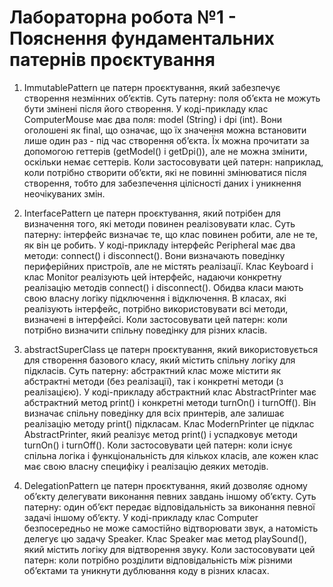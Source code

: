 # Лабораторна робота №1 - Пояснення фундаментальних патернів проєктування

1. ImmutablePattern це патерн проєктування, який забезпечує створення незмінних об’єктів.
   Суть патерну: поля об’єкта не можуть бути змінені після його створення.
   У коді-прикладу клас ComputerMouse має два поля: model (String) і dpi (int).
   Вони оголошені як final, що означає, що їх значення можна встановити лише один раз - під час створення об’єкта.
   Їх можна прочитати за допомогою геттерів (getModel() і getDpi()), але не можна змінити, оскільки немає сеттерів.
   Коли застосовувати цей патерн: наприклад, коли потрібно створити об’єкти, які не повинні змінюватися після створення,
   тобто для забезпечення цілісності даних і уникнення неочікуваних змін.

2. InterfacePattern це патерн проєктування, який потрібен для визначення того, які методи повинен реалізовувати клас.
   Суть патерну: інтерфейс визначає те, що клас повинен робити, але не те, як він це робить.
   У коді-прикладу інтерфейс Peripheral має два методи: connect() і disconnect().
   Вони визначають поведінку периферійних пристроїв, але не містять реалізації.
   Клас Keyboard і клас Monitor реалізують цей інтерфейс, надаючи конкретну реалізацію методів connect() і disconnect().
   Обидва класи мають свою власну логіку підключення і відключення.
   В класах, які реалізують інтерфейс, потрібно використовувати всі методи, визначені в інтерфейсі.
   Коли застосовувати цей патерн: коли потрібно визначити спільну поведінку для різних класів.

3. abstractSuperClass це патерн проєктування, який використовується для створення базового класу,
   який містить спільну логіку для підкласів.
   Суть патерну: абстрактний клас може містити як абстрактні методи (без реалізації),
   так і конкретні методи (з реалізацією).
   У коді-прикладу абстрактний клас AbstractPrinter має абстрактний метод print() і конкретні методи turnOn() і turnOff().
   Він визначає спільну поведінку для всіх принтерів, але залишає реалізацію методу print() підкласам.
   Клас ModernPrinter це підклас AbstractPrinter, який реалізує метод print() і успадковує методи turnOn() і turnOff().
   Коли застосовувати цей патерн: коли існує спільна логіка і функціональність для кількох класів,
   але кожен клас має свою власну специфіку і реалізацію деяких методів.

4. DelegationPattern це патерн проєктування, який дозволяє одному об’єкту делегувати виконання
   певних завдань іншому об’єкту.
   Суть патерну: один об’єкт передає відповідальність за виконання певної задачі іншому об’єкту.
   У коді-прикладу клас Computer безпосередньо не може самостійно відтворювати звук, а натомість
   делегує цю задачу Speaker.
   Клас Speaker має метод playSound(), який містить логіку для відтворення звуку.
   Коли застосовувати цей патерн: коли потрібно розділити відповідальність між різними об’єктами та
   уникнути дублювання коду в різних класах.
